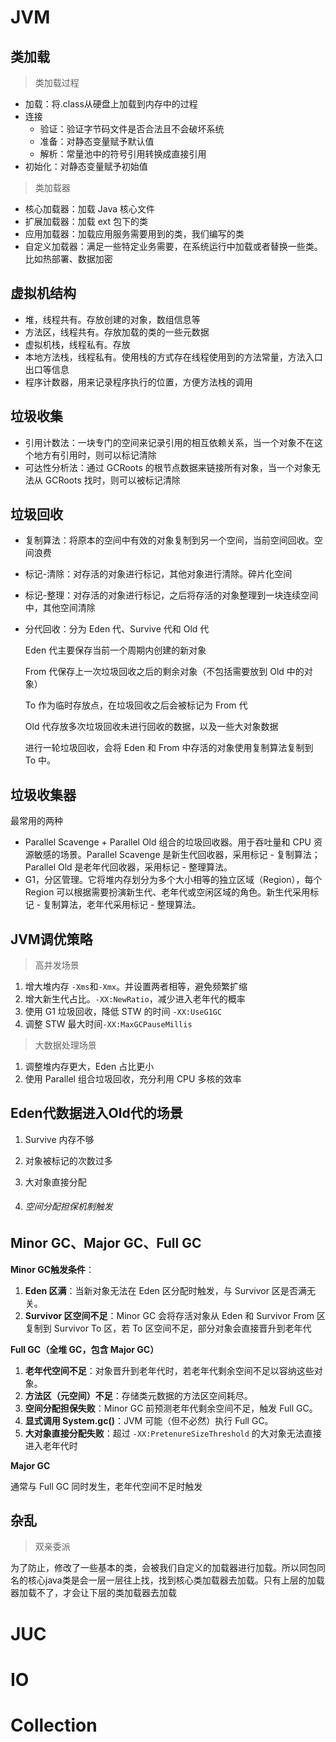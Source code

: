 # JVM

## 类加载

> 类加载过程

+ 加载：将.class从硬盘上加载到内存中的过程
+ 连接
  + 验证：验证字节码文件是否合法且不会破坏系统
  + 准备：对静态变量赋予默认值
  + 解析：常量池中的符号引用转换成直接引用
+ 初始化：对静态变量赋予初始值

> 类加载器

- 核心加载器：加载 Java 核心文件
- 扩展加载器：加载 ext 包下的类
- 应用加载器：加载应用服务需要用到的类，我们编写的类
- 自定义加载器：满足一些特定业务需要，在系统运行中加载或者替换一些类。比如热部署、数据加密

## 虚拟机结构

- 堆，线程共有。存放创建的对象，数组信息等
- 方法区，线程共有。存放加载的类的一些元数据
- 虚拟机栈，线程私有。存放
- 本地方法栈，线程私有。使用栈的方式存在线程使用到的方法常量，方法入口出口等信息
- 程序计数器，用来记录程序执行的位置，方便方法栈的调用

## 垃圾收集

- 引用计数法：一块专门的空间来记录引用的相互依赖关系，当一个对象不在这个地方有引用时，则可以标记清除
- 可达性分析法：通过 GCRoots 的根节点数据来链接所有对象，当一个对象无法从 GCRoots 找时，则可以被标记清除

## 垃圾回收

- 复制算法：将原本的空间中有效的对象复制到另一个空间，当前空间回收。空间浪费

- 标记-清除：对存活的对象进行标记，其他对象进行清除。碎片化空间

- 标记-整理：对存活的对象进行标记，之后将存活的对象整理到一块连续空间中，其他空间清除

- 分代回收：分为 Eden 代、Survive 代和 Old 代

  Eden 代主要保存当前一个周期内创建的新对象

  From 代保存上一次垃圾回收之后的剩余对象（不包括需要放到 Old 中的对象）

  To 作为临时存放点，在垃圾回收之后会被标记为 From 代

  Old 代存放多次垃圾回收未进行回收的数据，以及一些大对象数据

  进行一轮垃圾回收，会将 Eden 和 From 中存活的对象使用复制算法复制到 To 中。

## 垃圾收集器

最常用的两种

- Parallel Scavenge + Parallel Old 组合的垃圾回收器。用于吞吐量和 CPU 资源敏感的场景。Parallel Scavenge 是新生代回收器，采用标记 - 复制算法；Parallel Old 是老年代回收器，采用标记 - 整理算法。
- G1，分区管理。它将堆内存划分为多个大小相等的独立区域（Region），每个 Region 可以根据需要扮演新生代、老年代或空闲区域的角色。新生代采用标记 - 复制算法，老年代采用标记 - 整理算法。

## JVM调优策略

> 高并发场景

1. 增大堆内存 `-Xms`和`-Xmx`。并设置两者相等，避免频繁扩缩
2. 增大新生代占比。`-XX:NewRatio`，减少进入老年代的概率
3. 使用 G1 垃圾回收，降低 STW 的时间 `-XX:UseG1GC`
4. 调整 STW 最大时间`-XX:MaxGCPauseMillis`

> 大数据处理场景

1. 调整堆内存更大，Eden 占比更小
2. 使用 Parallel 组合垃圾回收，充分利用 CPU 多核的效率

## Eden代数据进入Old代的场景

1. Survive 内存不够

2. 对象被标记的次数过多

3. 大对象直接分配

4. ###### 空间分配担保机制触发

## Minor GC、Major GC、Full GC

**Minor GC触发条件**：

1. **Eden 区满**：当新对象无法在 Eden 区分配时触发，与 Survivor 区是否满无关。
2. **Survivor 区空间不足**：Minor GC 会将存活对象从 Eden 和 Survivor From 区复制到 Survivor To 区，若 To 区空间不足，部分对象会直接晋升到老年代

**Full GC（全堆 GC，包含 Major GC）**

1. **老年代空间不足**：对象晋升到老年代时，若老年代剩余空间不足以容纳这些对象。
2. **方法区（元空间）不足**：存储类元数据的方法区空间耗尽。
3. **空间分配担保失败**：Minor GC 前预测老年代剩余空间不足，触发 Full GC。
4. **显式调用 System.gc()**：JVM 可能（但不必然）执行 Full GC。
5. **大对象直接分配失败**：超过 `-XX:PretenureSizeThreshold` 的大对象无法直接进入老年代时

**Major GC**

通常与 Full GC 同时发生，老年代空间不足时触发

## 杂乱

> 双亲委派

为了防止，修改了一些基本的类，会被我们自定义的加载器进行加载。所以同包同名的核心java类是会一层一层往上找，找到核心类加载器去加载。只有上层的加载器加载不了，才会让下层的类加载器去加载

# JUC



# IO



# Collection
